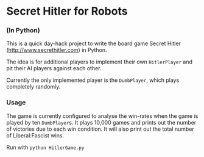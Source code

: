 # Secret Hitler for Robots
### (In Python)

This is a quick day-hack project to write the board game Secret Hitler (http://www.secrethitler.com) in Python.

The idea is for additional players to implement their own `HitlerPlayer` and pit their AI players against each other.

Currently the only implemented player is the `DumbPlayer`, which plays completely randomly.

### Usage

The game is currently configured to analyse the win-rates when the game is played by ten `DumbPlayer`s. It plays 10,000 games and prints out the number of victories due to each win condition. It will also print out the total number of Liberal:Fascist wins.

Run with `python HitlerGame.py`
